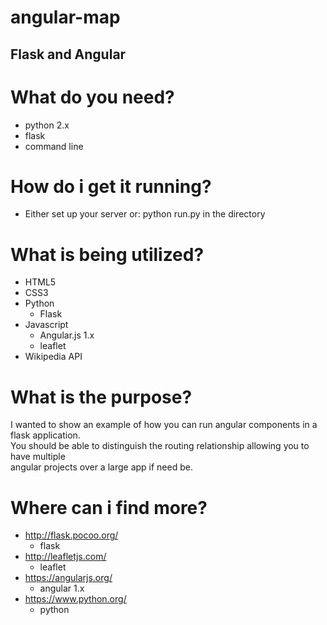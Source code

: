 # angular-map

## Flask and Angular

# What do you need?
* python 2.x
* flask
* command line

# How do i get it running?
* Either set up your server or: python run.py in the directory

# What is being utilized?
* HTML5
* CSS3
* Python
  * Flask
* Javascript
  * Angular.js 1.x
  * leaflet
* Wikipedia API

# What is the purpose?
I wanted to show an example of how you can run angular components in a flask application.  
You should be able to distinguish the routing relationship allowing you to have multiple  
angular projects over a large app if need be.


# Where can i find more?
* http://flask.pocoo.org/
  * flask
* http://leafletjs.com/
  * leaflet
* https://angularjs.org/
  * angular 1.x
* https://www.python.org/
  * python
